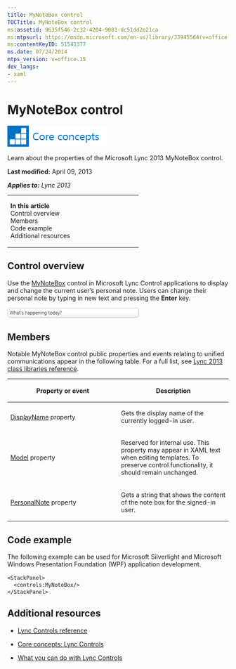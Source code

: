 ```yaml
---
title: MyNoteBox control
TOCTitle: MyNoteBox control
ms:assetid: 9635f546-2c32-4204-9081-dc51dd2e21ca
ms:mtpsurl: https://msdn.microsoft.com/en-us/library/JJ945564(v=office.15)
ms:contentKeyID: 51541377
ms.date: 07/24/2014
mtps_version: v=office.15
dev_langs:
- xaml
---
```


# MyNoteBox control

![Core concepts](images/JJ933133.mod_icon_CoreConcepts_long(Office.15).png "Core concepts")

Learn about the properties of the Microsoft Lync 2013 MyNoteBox control.

**Last modified:** April 09, 2013

***Applies to:** Lync 2013*

<table>
<colgroup>
<col style="width: 50%" />
<col style="width: 50%" />
</colgroup>
<tbody>
<tr class="odd">
<td><p><strong>In this article</strong><br />
Control overview<br />
Members<br />
Code example<br />
Additional resources</p></td>
<td></td>
</tr>
</tbody>
</table>

## Control overview

Use the [MyNoteBox](https://msdn.microsoft.com/en-us/library/hh346137\(v=office.15\)) control in Microsoft Lync Control applications to display and change the current user’s personal note. Users can change their personal note by typing in new text and pressing the **Enter** key.

![MyNoteBox Control](images/JJ937324.MyNoteBoxControl(Office.15).png "MyNoteBox Control")

## Members

Notable MyNoteBox control public properties and events relating to unified communications appear in the following table. For a full list, see [Lync 2013 class libraries reference](https://msdn.microsoft.com/en-us/library/jj933088\(v=office.15\)).

<table>
<colgroup>
<col style="width: 50%" />
<col style="width: 50%" />
</colgroup>
<thead>
<tr class="header">
<th><p>Property or event</p></th>
<th><p>Description</p></th>
</tr>
</thead>
<tbody>
<tr class="odd">
<td><p><a href="https://msdn.microsoft.com/en-us/library/hh363484(v=office.15)">DisplayName</a> property</p></td>
<td><p>Gets the display name of the currently logged-in user.</p></td>
</tr>
<tr class="even">
<td><p><a href="https://msdn.microsoft.com/en-us/library/hh363904(v=office.15)">Model</a> property</p></td>
<td><p>Reserved for internal use. This property may appear in XAML text when editing templates. To preserve control functionality, it should remain unchanged.</p></td>
</tr>
<tr class="odd">
<td><p><a href="https://msdn.microsoft.com/en-us/library/hh363725(v=office.15)">PersonalNote</a> property</p></td>
<td><p>Gets a string that shows the content of the note box for the signed-in user.</p></td>
</tr>
</tbody>
</table>

## Code example

The following example can be used for Microsoft Silverlight and Microsoft Windows Presentation Foundation (WPF) application development.

``` xaml
<StackPanel>
  <controls:MyNoteBox/>
</StackPanel>
```

## Additional resources

  - [Lync Controls reference](lync-controls-reference.md)

  - [Core concepts: Lync Controls](core-concepts-lync-controls.md)

  - [What you can do with Lync Controls](what-you-can-do-with-lync-controls.md)

